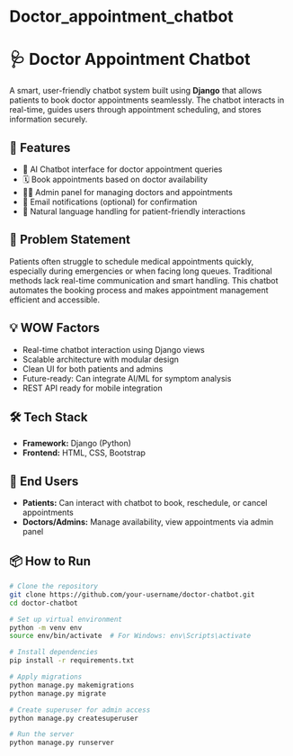 # Doctor_appointment_chatbot

# 🩺 Doctor Appointment Chatbot 

A smart, user-friendly chatbot system built using **Django** that allows patients to book doctor appointments seamlessly. The chatbot interacts in real-time, guides users through appointment scheduling, and stores information securely.

## 🚀 Features

- 🤖 AI Chatbot interface for doctor appointment queries  
- 🗓️ Book appointments based on doctor availability  
- 👨‍⚕️ Admin panel for managing doctors and appointments 
- 📩 Email notifications (optional) for confirmation  
- 🧠 Natural language handling for patient-friendly interactions  

## 📌 Problem Statement

Patients often struggle to schedule medical appointments quickly, especially during emergencies or when facing long queues. Traditional methods lack real-time communication and smart handling. This chatbot automates the booking process and makes appointment management efficient and accessible.

## 💡 WOW Factors

- Real-time chatbot interaction using Django views  
- Scalable architecture with modular design  
- Clean UI for both patients and admins  
- Future-ready: Can integrate AI/ML for symptom analysis  
- REST API ready for mobile integration  

## 🛠️ Tech Stack

- **Framework:** Django (Python)  
- **Frontend:** HTML, CSS, Bootstrap  

## 👥 End Users

- **Patients:** Can interact with chatbot to book, reschedule, or cancel appointments  
- **Doctors/Admins:** Manage availability, view appointments via admin panel  

## 📦 How to Run

```bash
# Clone the repository
git clone https://github.com/your-username/doctor-chatbot.git
cd doctor-chatbot

# Set up virtual environment
python -m venv env
source env/bin/activate  # For Windows: env\Scripts\activate

# Install dependencies
pip install -r requirements.txt

# Apply migrations
python manage.py makemigrations
python manage.py migrate

# Create superuser for admin access
python manage.py createsuperuser

# Run the server
python manage.py runserver
